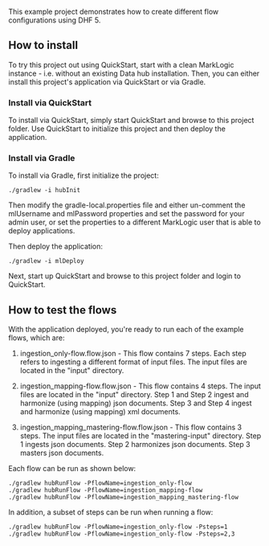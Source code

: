 This example project demonstrates how to create different flow configurations using DHF 5.

## How to install

To try this project out using QuickStart, start with a clean MarkLogic instance - i.e. without an existing Data hub installation.
Then, you can either install this project's application via QuickStart or via Gradle.

### Install via QuickStart

To install via QuickStart, simply start QuickStart and browse to this project folder. Use QuickStart to initialize
this project and then deploy the application.

### Install via Gradle

To install via Gradle, first initialize the project:

    ./gradlew -i hubInit
    
Then modify the gradle-local.properties file and either un-comment the mlUsername and mlPassword properties and set the
password for your admin user, or set the properties to a different MarkLogic user that is able to deploy applications. 

Then deploy the application:

    ./gradlew -i mlDeploy

Next, start up QuickStart and browse to this project folder and login to QuickStart. 

## How to test the flows
    
With the application deployed, you're ready to run each of the example flows, which are:

1) ingestion_only-flow.flow.json - This flow contains 7 steps. Each step refers to ingesting a different format of input files. The input files are located in the "input" directory.

2) ingestion_mapping-flow.flow.json - This flow contains 4 steps. The input files are located in the "input" directory.
  Step 1 and Step 2 ingest and harmonize (using mapping) json documents.
  Step 3 and Step 4 ingest and harmonize (using mapping) xml documents.

3) ingestion_mapping_mastering-flow.flow.json - This flow contains 3 steps. The input files are located in the "mastering-input" directory.
  Step 1 ingests json documents.
  Step 2 harmonizes json documents.
  Step 3 masters json documents.

Each flow can be run as shown below:

    ./gradlew hubRunFlow -PflowName=ingestion_only-flow
    ./gradlew hubRunFlow -PflowName=ingestion_mapping-flow
    ./gradlew hubRunFlow -PflowName=ingestion_mapping_mastering-flow

In addition, a subset of steps can be run when running a flow:

    ./gradlew hubRunFlow -PflowName=ingestion_only-flow -Psteps=1
    ./gradlew hubRunFlow -PflowName=ingestion_only-flow -Psteps=2,3
